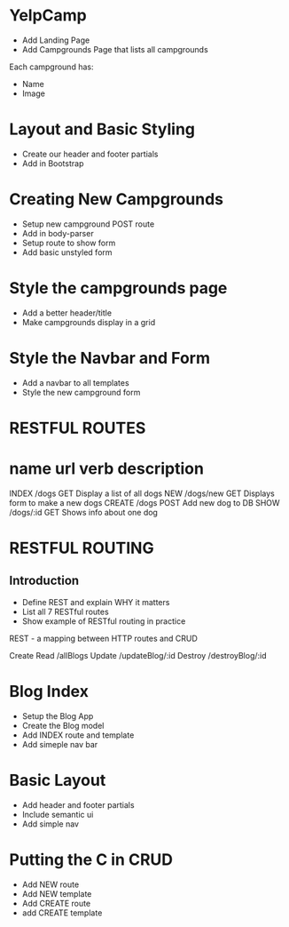 # YelpCamp

* Add Landing Page
* Add Campgrounds Page that lists all campgrounds

Each campground has:
* Name
* Image

# Layout and Basic Styling
* Create our header and footer partials
* Add in Bootstrap

# Creating New Campgrounds
* Setup new campground POST route
* Add in body-parser
* Setup route to show form
* Add basic unstyled form

# Style the campgrounds page
* Add a better header/title
* Make campgrounds display in a grid

# Style the Navbar and Form
* Add a navbar to all templates
* Style the new campground form


# RESTFUL ROUTES

name        url         verb        description   
==============================================================
INDEX       /dogs       GET         Display a list of all dogs
NEW         /dogs/new   GET         Displays form to make a new dogs
CREATE      /dogs       POST        Add new dog to DB
SHOW        /dogs/:id   GET         Shows info about one dog

# RESTFUL ROUTING

## Introduction
* Define REST and explain WHY it matters
* List all 7 RESTful routes
* Show example of RESTful routing in practice

REST - a mapping between HTTP routes and CRUD

Create
Read    /allBlogs
Update  /updateBlog/:id
Destroy /destroyBlog/:id

# Blog Index
* Setup the Blog App
* Create the Blog model
* Add INDEX route and template
* Add simeple nav bar

# Basic Layout
* Add header and footer partials
* Include semantic ui
* Add simple nav

# Putting the C in CRUD
* Add NEW route
* Add NEW template
* Add CREATE route
* add CREATE template
